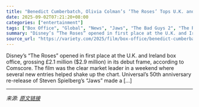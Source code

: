 ```yaml
---
title: "Benedict Cumberbatch, Olivia Colman’s ‘The Roses’ Tops U.K. and Ireland Box Office as ‘Jaws’ Resurfaces in Second"
date: 2025-09-02T07:21:20+08:00
categories: ["entertainment"]
tags: ["Box Office", "Global", "News", "Jaws", "The Bad Guys 2", "The Roses", "Weapons"]
summary: "Disney’s “The Roses” opened in first place at the U.K. and Ireland box office, grossing £2.1 million ($2.9 million) in its debut frame, according to Comscore. The film was the clear market leader in a"
source_url: "https://variety.com/2025/film/box-office/benedict-cumberbatch-the-roses-uk-ireland-box-office-1236504293/"
---
```


Disney’s “The Roses” opened in first place at the U.K. and Ireland box office, grossing £2.1 million ($2.9 million) in its debut frame, according to Comscore. The film was the clear market leader in a weekend where several new entries helped shake up the chart. Universal’s 50th anniversary re-release of Steven Spielberg’s “Jaws” made a [&#8230;]

---

*来源: [原文链接](https://variety.com/2025/film/box-office/benedict-cumberbatch-the-roses-uk-ireland-box-office-1236504293/)*
